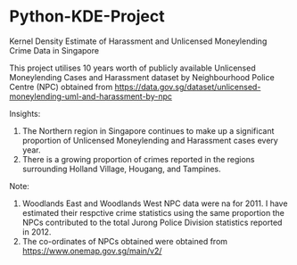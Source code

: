 # Python-KDE-Project
Kernel Density Estimate of Harassment and Unlicensed Moneylending Crime Data in Singapore

This project utilises 10 years worth of publicly available Unlicensed Moneylending Cases and Harassment dataset by Neighbourhood Police Centre (NPC) obtained from https://data.gov.sg/dataset/unlicensed-moneylending-uml-and-harassment-by-npc

Insights:
1. The Northern region in Singapore continues to make up a significant proportion of Unlicensed Moneylending and Harassment cases every year.
2. There is a growing proportion of crimes reported in the regions surrounding Holland Village, Hougang, and Tampines. 


Note: 
1. Woodlands East and Woodlands West NPC data were na for 2011. I have estimated their respctive crime statistics using the same proportion the NPCs contributed to the total Jurong Police Division statistics reported in 2012.
2. The co-ordinates of NPCs obtained were obtained from https://www.onemap.gov.sg/main/v2/

